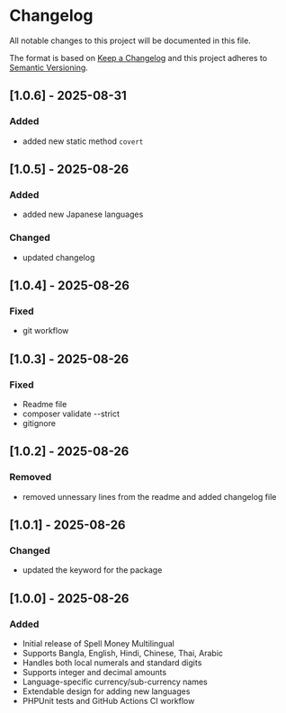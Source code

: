 # Changelog

All notable changes to this project will be documented in this file.

The format is based on [Keep a Changelog](https://keepachangelog.com/en/1.0.0/)
and this project adheres to [Semantic Versioning](https://semver.org/).

## [1.0.6] - 2025-08-31

### Added
- added new static method ```covert```

## [1.0.5] - 2025-08-26

### Added
- added new Japanese languages

### Changed
- updated changelog

## [1.0.4] - 2025-08-26

### Fixed
- git workflow

## [1.0.3] - 2025-08-26

### Fixed
- Readme file
- composer validate --strict
- gitignore

## [1.0.2] - 2025-08-26

### Removed
- removed unnessary lines from the readme and added changelog file

## [1.0.1] - 2025-08-26

### Changed
- updated the keyword for the package

## [1.0.0] - 2025-08-26

### Added
- Initial release of Spell Money Multilingual
- Supports Bangla, English, Hindi, Chinese, Thai, Arabic
- Handles both local numerals and standard digits
- Supports integer and decimal amounts
- Language-specific currency/sub-currency names
- Extendable design for adding new languages
- PHPUnit tests and GitHub Actions CI workflow
